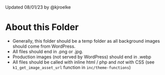 Updated 08/01/23 by @kjroelke

# About this Folder

- Generally, this folder should be a temp folder as all background images should come from WordPress.
- All files should end in .png or .jpg.
- Production images (not served by WordPress) should end in .webp
- All files should be called with inline html / php and _not_ with CSS (see `k1_get_image_asset_url` function in `inc/theme-functions`)
